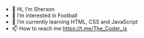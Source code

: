 - 👋 Hi, I’m Sherxon
- 👀 I’m interested in  Football
- 🌱 I’m currently learning  HTML, CSS and JavaScript
- 📫 How to reach me    https://t.me/The_Coder_js

<!---
sherkhanCoder/sherkhanCoder is a ✨ special ✨ repository because its `README.md` (this file) appears on your GitHub profile.
You can click the Preview link to take a look at your changes.
--->
